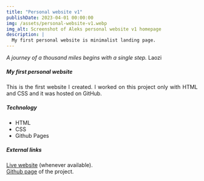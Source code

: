 ```yaml
---
title: "Personal website v1"
publishDate: 2023-04-01 00:00:00
img: /assets/personal-website-v1.webp
img_alt: Screenshot of Aleks personal website v1 homepage
description: |
  My first personal website is minimalist landing page.
---
```


<div style="text-align: justify">

<i>A journey of a thousand miles begins with a single step.</i> Laozi

##### My first personal website

This is the first website I created. I worked on this project only with HTML and CSS and it was hosted on GitHub.

##### Technology

- HTML
- CSS
- Github Pages

##### External links

<a href="https://aleksv.me/" target="_blank">Live website</a> (whenever available).<br>
<a href="https://github.com/a160v/personal-website-v1" target="_blank">Github page</a> of the project.

</div>

